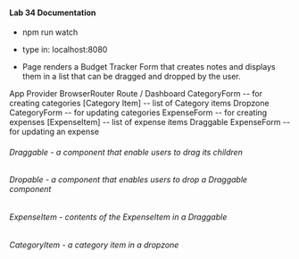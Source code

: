 ####  Lab 34 Documentation

* npm run watch

* type in: localhost:8080

* Page renders a Budget Tracker Form that creates notes and displays them in a list that can be dragged and dropped by the user.

App
  Provider
    BrowserRouter
      Route / Dashboard
        CategoryForm -- for creating categories
        [Category Item] -- list of Category items
           Dropzone
             CategoryForm  -- for updating categories
             ExpenseForm -- for creating expenses
             [ExpenseItem]  -- list of expense items
                Draggable
                  ExpenseForm -- for updating an expense

###### Draggable -  a component that enable users to drag its children

###### Dropable - a component that enables users to drop a Draggable component

###### ExpenseItem - contents of the ExpenseItem in a Draggable

###### CategoryItem - a category item in a dropzone
